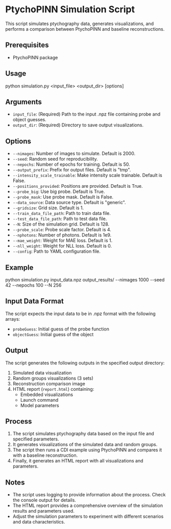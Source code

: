 # PtychoPINN Simulation Script

This script simulates ptychography data, generates visualizations, and performs a comparison between PtychoPINN and baseline reconstructions.

## Prerequisites

- PtychoPINN package

## Usage

python simulation.py <input_file> <output_dir> [options]

## Arguments

- `input_file`: (Required) Path to the input .npz file containing probe and object guesses.
- `output_dir`: (Required) Directory to save output visualizations.

## Options

- `--nimages`: Number of images to simulate. Default is 2000.
- `--seed`: Random seed for reproducibility.
- `--nepochs`: Number of epochs for training. Default is 50.
- `--output_prefix`: Prefix for output files. Default is "tmp".
- `--intensity_scale_trainable`: Make intensity scale trainable. Default is False.
- `--positions_provided`: Positions are provided. Default is True.
- `--probe_big`: Use big probe. Default is True.
- `--probe_mask`: Use probe mask. Default is False.
- `--data_source`: Data source type. Default is "generic".
- `--gridsize`: Grid size. Default is 1.
- `--train_data_file_path`: Path to train data file.
- `--test_data_file_path`: Path to test data file.
- `--N`: Size of the simulation grid. Default is 128.
- `--probe_scale`: Probe scale factor. Default is 4.
- `--nphotons`: Number of photons. Default is 1e9.
- `--mae_weight`: Weight for MAE loss. Default is 1.
- `--nll_weight`: Weight for NLL loss. Default is 0.
- `--config`: Path to YAML configuration file.

## Example

python simulation.py input_data.npz output_results/ --nimages 1000 --seed 42 --nepochs 100 --N 256 

## Input Data Format

The script expects the input data to be in .npz format with the following arrays:

- `probeGuess`: Initial guess of the probe function
- `objectGuess`: Initial guess of the object

## Output

The script generates the following outputs in the specified output directory:

1. Simulated data visualization
2. Random groups visualizations (3 sets)
3. Reconstruction comparison image
4. HTML report (`report.html`) containing:
   - Embedded visualizations
   - Launch command
   - Model parameters

## Process

1. The script simulates ptychography data based on the input file and specified parameters.
2. It generates visualizations of the simulated data and random groups.
3. The script then runs a CDI example using PtychoPINN and compares it with a baseline reconstruction.
4. Finally, it generates an HTML report with all visualizations and parameters.

## Notes

- The script uses logging to provide information about the process. Check the console output for details.
- The HTML report provides a comprehensive overview of the simulation results and parameters used.
- Adjust the simulation parameters to experiment with different scenarios and data characteristics.
